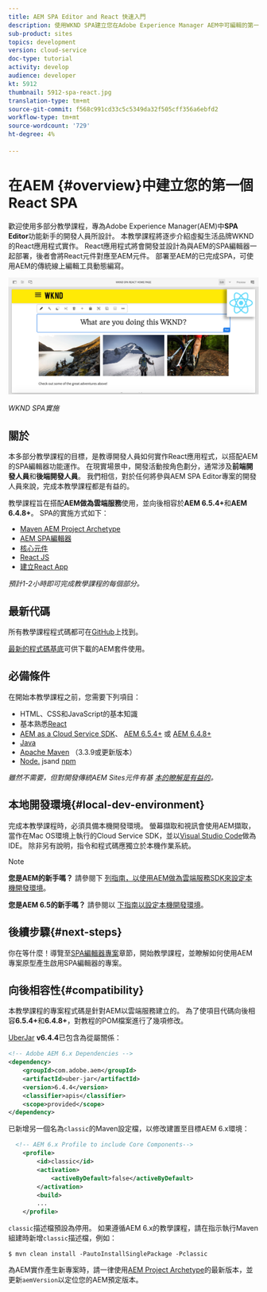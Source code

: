 ```yaml
---
title: AEM SPA Editor and React 快速入門
description: 使用WKND SPA建立您在Adobe Experience Manager AEM中可編輯的第一個React Single Page Application(SPA)。 瞭解如何使用React JS架構與AEM的SPA編輯器建立SPA。 本多部分教學課程將逐步介紹虛擬生活品牌WKND的React應用程式實作。 本教學課程涵蓋SPA的端對端建立以及與AEM的整合。
sub-product: sites
topics: development
version: cloud-service
doc-type: tutorial
activity: develop
audience: developer
kt: 5912
thumbnail: 5912-spa-react.jpg
translation-type: tm+mt
source-git-commit: f568c991cd33c5c5349da32f505cff356a6ebfd2
workflow-type: tm+mt
source-wordcount: '729'
ht-degree: 4%

---
```



# 在AEM {#overview}中建立您的第一個React SPA

歡迎使用多部分教學課程，專為Adobe Experience Manager(AEM)中&#x200B;**SPA Editor**&#x200B;功能新手的開發人員所設計。 本教學課程將逐步介紹虛擬生活品牌WKND的React應用程式實作。 React應用程式將會開發並設計為與AEM的SPA編輯器一起部署，後者會將React元件對應至AEM元件。 部署至AEM的已完成SPA，可使用AEM的傳統線上編輯工具動態編寫。

![最終實施的SPA](assets/wknd-spa-implementation.png)

*WKND SPA實施*

## 關於

本多部分教學課程的目標，是教導開發人員如何實作React應用程式，以搭配AEM的SPA編輯器功能運作。 在現實場景中，開發活動按角色劃分，通常涉及&#x200B;**前端開發人員**&#x200B;和&#x200B;**後端開發人員**。 我們相信，對於任何將參與AEM SPA Editor專案的開發人員來說，完成本教學課程都是有益的。

教學課程旨在搭配&#x200B;**AEM做為雲端服務**&#x200B;使用，並向後相容於&#x200B;**AEM 6.5.4+**&#x200B;和&#x200B;**AEM 6.4.8+**。 SPA的實施方式如下：

* [Maven AEM Project Archetype](https://docs.adobe.com/content/help/en/experience-manager-core-components/using/developing/archetype/overview.html)
* [AEM SPA編輯器](https://docs.adobe.com/content/help/en/experience-manager-65/developing/headless/spas/spa-walkthrough.html#content-editing-experience-with-spa)
* [核心元件](https://docs.adobe.com/content/help/zh-Hant/experience-manager-core-components/using/introduction.html)
* [React JS](https://reactjs.org/)
* [建立React App](https://create-react-app.dev/)

*預計1-2小時即可完成教學課程的每個部分。*

## 最新代碼

所有教學課程程式碼都可在[GitHub](https://github.com/adobe/aem-guides-wknd-spa)上找到。

[最新的程式碼基底](https://github.com/adobe/aem-guides-wknd-spa/releases)可供下載的AEM套件使用。

## 必備條件

在開始本教學課程之前，您需要下列項目：

* HTML、CSS和JavaScript的基本知識
* 基本熟悉[React](https://reactjs.org/tutorial/tutorial.html)
* [AEM as a Cloud Service SDK](https://docs.adobe.com/content/help/en/experience-manager-learn/cloud-service/local-development-environment-set-up/aem-runtime.html#download-the-aem-as-a-cloud-service-sdk)、 [AEM 6.5.4+](https://helpx.adobe.com/experience-manager/aem-releases-updates.html#65) 或 [AEM 6.4.8+](https://helpx.adobe.com/experience-manager/aem-releases-updates.html#64)
* [Java](https://downloads.experiencecloud.adobe.com/content/software-distribution/en/general.html)
* [Apache Maven](https://maven.apache.org/) （3.3.9或更新版本）
* [Node.](https://nodejs.org/en/) jsand  [npm](https://www.npmjs.com/)

*雖然不需要，但對開發傳統AEM Sites元件有基 [本的瞭解是有益的](https://docs.adobe.com/content/help/en/experience-manager-learn/getting-started-wknd-tutorial-develop/overview.html)。*

## 本地開發環境{#local-dev-environment}

完成本教學課程時，必須具備本機開發環境。 螢幕擷取和視訊會使用AEM擷取，當作在Mac OS環境上執行的Cloud Service SDK，並以[Visual Studio Code](https://code.visualstudio.com/)做為IDE。 除非另有說明，指令和程式碼應獨立於本機作業系統。

>[!NOTE]
>
> **您是AEM的新手嗎？** 請參閱下 [列指南，以使用AEM做為雲端服務SDK來設定本機開發環境](https://docs.adobe.com/content/help/en/experience-manager-learn/cloud-service/local-development-environment-set-up/overview.html)。
>
> **您是AEM 6.5的新手嗎？** 請參閱以 [下指南以設定本機開發環境](https://docs.adobe.com/content/help/en/experience-manager-learn/foundation/development/set-up-a-local-aem-development-environment.html)。

## 後續步驟{#next-steps}

你在等什麼！導覽至[SPA編輯器專案](create-project.md)章節，開始教學課程，並瞭解如何使用AEM專案原型產生啟用SPA編輯器的專案。

## 向後相容性{#compatibility}

本教學課程的專案程式碼是針對AEM以雲端服務建立的。 為了使項目代碼向後相容&#x200B;**6.5.4+**&#x200B;和&#x200B;**6.4.8+**，對教程的POM檔案進行了幾項修改。

[UberJar](https://docs.adobe.com/content/help/en/experience-manager-65/developing/devtools/ht-projects-maven.html#what-is-the-uberjar) **v6.4.4**&#x200B;已包含為從屬關係：

```xml
<!-- Adobe AEM 6.x Dependencies -->
<dependency>
    <groupId>com.adobe.aem</groupId>
    <artifactId>uber-jar</artifactId>
    <version>6.4.4</version>
    <classifier>apis</classifier>
    <scope>provided</scope>
</dependency>
```

已新增另一個名為`classic`的Maven設定檔，以修改建置至目標AEM 6.x環境：

```xml
  <!-- AEM 6.x Profile to include Core Components-->
    <profile>
        <id>classic</id>
        <activation>
            <activeByDefault>false</activeByDefault>
        </activation>
        <build>
        ...
    </profile>
```

`classic`描述檔預設為停用。 如果遵循AEM 6.x的教學課程，請在指示執行Maven組建時新增`classic`描述檔，例如：

```shell
$ mvn clean install -PautoInstallSinglePackage -Pclassic
```

為AEM實作產生新專案時，請一律使用[AEM Project Archetype](https://github.com/adobe/aem-project-archetype)的最新版本，並更新`aemVersion`以定位您的AEM預定版本。

